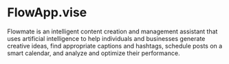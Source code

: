 # FlowApp.vise
Flowmate is an intelligent content creation and management assistant that uses artificial intelligence to help individuals and businesses generate creative ideas, find appropriate captions and hashtags, schedule posts on a smart calendar, and analyze and optimize their performance.

